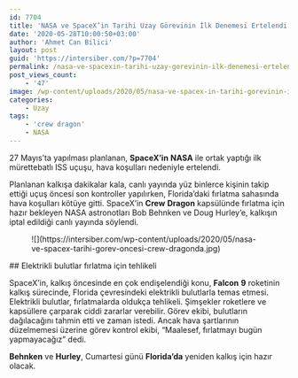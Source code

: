 ```yaml
---
id: 7704
title: 'NASA ve SpaceX’in Tarihi Uzay Görevinin İlk Denemesi Ertelendi'
date: '2020-05-28T10:00:50+03:00'
author: 'Ahmet Can Bilici'
layout: post
guid: 'https://intersiber.com/?p=7704'
permalink: /nasa-ve-spacexin-tarihi-uzay-gorevinin-ilk-denemesi-ertelendi/
post_views_count:
    - '47'
image: /wp-content/uploads/2020/05/nasa-ve-spacex-in-tarihi-gorevinin-ilk-denemesi-ertelendi.png
categories:
    - Uzay
tags:
    - 'crew dragon'
    - NASA
---
```


27 Mayıs’ta yapılması planlanan, **SpaceX’in** **NASA** ile ortak yaptığı ilk mürettebatlı ISS uçuşu, hava koşulları nedeniyle ertelendi.

Planlanan kalkışa dakikalar kala, canlı yayında yüz binlerce kişinin takip ettiği uçuş öncesi son kontroller yapılırken, Florida’daki fırlatma sahasında hava koşulları kötüye gitti. SpaceX’in **Crew** **Dragon** kapsülünde fırlatma için hazır bekleyen NASA astronotları Bob Behnken ve Doug Hurley’e, kalkışın iptal edildiği canlı yayında söylendi.

<figure class="wp-block-image size-large">![](https://intersiber.com/wp-content/uploads/2020/05/nasa-ve-spacex-tarihi-gorev-oncesi-crew-dragonda.jpg)</figure>## Elektrikli bulutlar fırlatma için tehlikeli

SpaceX’in, kalkış öncesinde en çok endişelendiği konu, **Falcon** **9** roketinin kalkış sürecinde, Florida çevresindeki elektrikli bulutlarla temas etmesi. Elektrikli bulutlar, fırlatmalarda oldukça tehlikeli. Şimşekler roketlere ve kapsüllere çarparak ciddi zararlar verebilir. Görev ekibi, bulutların dağılacağını tahmin etti ve zaman istedi. Ancak hava şartlarının düzelmemesi üzerine görev kontrol ekibi, “Maalesef, fırlatmayı bugün yapmayacağız” dedi.

**Behnken** ve **Hurley**, Cumartesi günü **Florida’da** yeniden kalkış için hazır olacak.